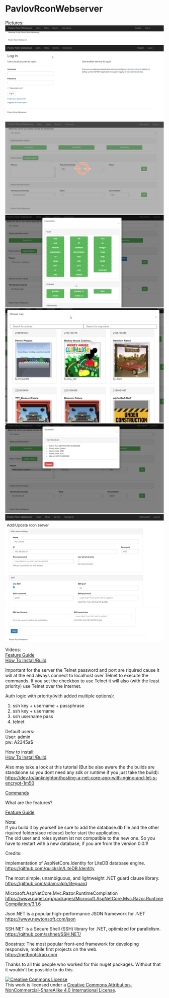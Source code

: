 # PavlovRconWebserver

Pictures:
![Index](https://github.com/devinSpitz/PavlovRconWebserver/blob/master/Pictures/Index.png?raw=true)
![Login](https://github.com/devinSpitz/PavlovRconWebserver/blob/master/Pictures/Login.png?raw=true)
![Commands2](https://github.com/devinSpitz/PavlovRconWebserver/blob/master/Pictures/Commands2.png?raw=true)
![ChooseItem](https://github.com/devinSpitz/PavlovRconWebserver/blob/master/Pictures/ChooseItem.png?raw=true)
![ChooseMap](https://github.com/devinSpitz/PavlovRconWebserver/blob/master/Pictures/ChooseMap.png?raw=true)
![Modals](https://github.com/devinSpitz/PavlovRconWebserver/blob/master/Pictures/Modals.png?raw=true)
![AddServerPart1](https://github.com/devinSpitz/PavlovRconWebserver/blob/master/Pictures/AddServerPart1.png?raw=true)
![AddServerPart2](https://github.com/devinSpitz/PavlovRconWebserver/blob/master/Pictures/AddServerPart2.png?raw=true)


Videos:  
[Feature Guide](https://youtu.be/iSmAP6_DAyM)  
[How To Install/Build](https://youtu.be/GBgW4mP2zgI)    


Important for the server the Telnet password and port are riquired cause it will at the end always connect to localhost over Telnet to execute the commands. 
If you set the checkbox to use Telnet it will also (with the least priority) use Telnet over the Internet.

Auth logic with priority(with added multiple options):

1. ssh key + username + passphrase
2. ssh key + username
3. ssh username pass
4. telnet

Default users:  
User: admin  
pw: A2345a$  

How to install:  
[How To Install/Build](https://youtu.be/GBgW4mP2zgI)   
  
Also may take a look at this tutorial (But be also aware the the builds are standalone so you dont need any sdk or runtime if you just take the build):  
https://dev.to/ianknighton/hosting-a-net-core-app-with-nginx-and-let-s-encrypt-1m50  

[Commands](https://pastebin.com/dbGUsvUn)

What are the features?

[Feature Guide](https://youtu.be/iSmAP6_DAyM)

Note:   
If you build it by yourself be sure to add the database.db file and the other riquired folders(see release) befor start the application.  
The old user and roles system ist not compatible to the new one. So you have to restart with a new database, if you are from the version 0.0.1!  


Credits: 

Implementation of AspNetCore.Identity for LiteDB database engine.   
https://github.com/quicksln/LiteDB.Identity

The most simple, unambiguous, and lightweight .NET guard clause library.  
https://github.com/adamralph/liteguard

Microsoft.AspNetCore.Mvc.Razor.RuntimeCompilation  
https://www.nuget.org/packages/Microsoft.AspNetCore.Mvc.Razor.RuntimeCompilation/3.1.6

Json.NET is a popular high-performance JSON framework for .NET  
https://www.newtonsoft.com/json

SSH.NET is a Secure Shell (SSH) library for .NET, optimized for parallelism.  
https://github.com/sshnet/SSH.NET/

Boostrap: The most popular front-end framework for developing responsive, mobile first projects on the web.  
https://getbootstrap.com

Thanks to all this people who worked for this nuget packages. Without that it wouldn't be possible to do this.




<a rel="license" href="http://creativecommons.org/licenses/by-nc-sa/4.0/"><img alt="Creative Commons License" style="border-width:0" src="https://i.creativecommons.org/l/by-nc-sa/4.0/88x31.png" /></a><br />This work is licensed under a <a rel="license" href="http://creativecommons.org/licenses/by-nc-sa/4.0/">Creative Commons Attribution-NonCommercial-ShareAlike 4.0 International License</a>.
